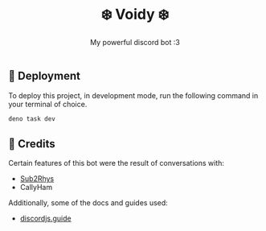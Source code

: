 <br>
<h1 align="center">️❄️ Voidy ❄️<br></h1>
<div align="center">My powerful discord bot :3</div>
<br>

## 🚀 Deployment
To deploy this project, in development mode, run the following command in your terminal of choice.

```sh
deno task dev
```

## 🎨 Credits
Certain features of this bot were the result
of conversations with:

- [Sub2Rhys](https://github.com/Sub2Rhys)
- CallyHam

Additionally, some of the docs and guides used:

- [discordjs.guide](https://discordjs.guide)